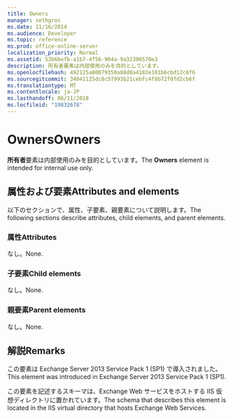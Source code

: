 ```yaml
---
title: Owners
manager: sethgros
ms.date: 11/16/2014
ms.audience: Developer
ms.topic: reference
ms.prod: office-online-server
localization_priority: Normal
ms.assetid: 53b6befb-a1b7-4f56-904a-9a32306570e3
description: 所有者要素は内部使用のみを目的としています。
ms.openlocfilehash: 492125a80079350a88d8a4182e101b6cbd12c8f6
ms.sourcegitcommit: 34041125dc8c5f993b21cebfc4f8b72f0fd2cb6f
ms.translationtype: MT
ms.contentlocale: ja-JP
ms.lasthandoff: 06/11/2018
ms.locfileid: "19832678"
---
```

# <a name="owners"></a><span data-ttu-id="65a3c-103">Owners</span><span class="sxs-lookup"><span data-stu-id="65a3c-103">Owners</span></span>

<span data-ttu-id="65a3c-104">**所有者**要素は内部使用のみを目的としています。</span><span class="sxs-lookup"><span data-stu-id="65a3c-104">The **Owners** element is intended for internal use only.</span></span> 

## <a name="attributes-and-elements"></a><span data-ttu-id="65a3c-105">属性および要素</span><span class="sxs-lookup"><span data-stu-id="65a3c-105">Attributes and elements</span></span>

<span data-ttu-id="65a3c-106">以下のセクションで、属性、子要素、親要素について説明します。</span><span class="sxs-lookup"><span data-stu-id="65a3c-106">The following sections describe attributes, child elements, and parent elements.</span></span>
  
### <a name="attributes"></a><span data-ttu-id="65a3c-107">属性</span><span class="sxs-lookup"><span data-stu-id="65a3c-107">Attributes</span></span>

<span data-ttu-id="65a3c-108">なし。</span><span class="sxs-lookup"><span data-stu-id="65a3c-108">None.</span></span>
  
### <a name="child-elements"></a><span data-ttu-id="65a3c-109">子要素</span><span class="sxs-lookup"><span data-stu-id="65a3c-109">Child elements</span></span>

<span data-ttu-id="65a3c-110">なし。</span><span class="sxs-lookup"><span data-stu-id="65a3c-110">None.</span></span>
  
### <a name="parent-elements"></a><span data-ttu-id="65a3c-111">親要素</span><span class="sxs-lookup"><span data-stu-id="65a3c-111">Parent elements</span></span>

<span data-ttu-id="65a3c-112">なし。</span><span class="sxs-lookup"><span data-stu-id="65a3c-112">None.</span></span>
  
## <a name="remarks"></a><span data-ttu-id="65a3c-113">解説</span><span class="sxs-lookup"><span data-stu-id="65a3c-113">Remarks</span></span>

<span data-ttu-id="65a3c-114">この要素は Exchange Server 2013 Service Pack 1 (SP1) で導入されました。</span><span class="sxs-lookup"><span data-stu-id="65a3c-114">This element was introduced in Exchange Server 2013 Service Pack 1 (SP1).</span></span>
  
<span data-ttu-id="65a3c-115">この要素を記述するスキーマは、Exchange Web サービスをホストする IIS 仮想ディレクトリに置かれています。</span><span class="sxs-lookup"><span data-stu-id="65a3c-115">The schema that describes this element is located in the IIS virtual directory that hosts Exchange Web Services.</span></span>
  

